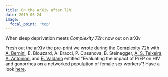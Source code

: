 ```yaml
---
title: On the arXiv after 72h!
date: 2019-06-24
image:
  focal_point: 'top'
---
```


When sleep deprivation meets *Complexity 72h*: now out on arXiv

<!--more-->

Fresh out the arXiv the pre-print we wrote during the [Complexity 72h](https://complexity72h.weebly.com/) with [A. Bernini](https://www.researchgate.net/profile/Alba_Bernini), E. Blouzard, A. Bracci, P. Casanova, B. Steinegger, [A. S. Teixeira](https://andreiasofiateixeira.wordpress.com/), [A. Antonioni](https://sites.google.com/site/antonionialberto/home) and [E. Valdano](https://eugenio-valdano.github.io/) entitled "Evaluating the impact of PrEP on HIV and gonorrhea on a networked population of female sex workers"! Have a look [here](https://arxiv.org/abs/1906.09085).
